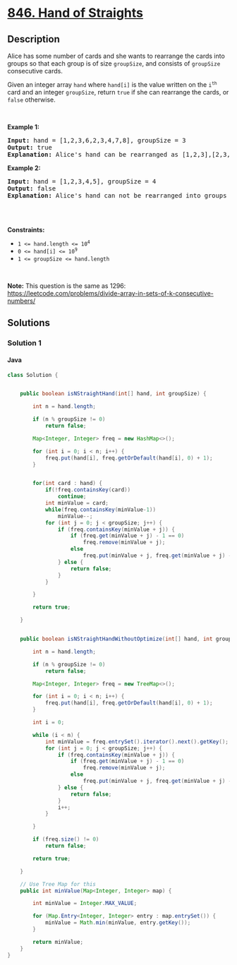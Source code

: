 

<!-- problem:start -->

# [846. Hand of Straights](https://leetcode.com/problems/hand-of-straights)


## Description

<!-- description:start -->

<p>Alice has some number of cards and she wants to rearrange the cards into groups so that each group is of size <code>groupSize</code>, and consists of <code>groupSize</code> consecutive cards.</p>

<p>Given an integer array <code>hand</code> where <code>hand[i]</code> is the value written on the <code>i<sup>th</sup></code> card and an integer <code>groupSize</code>, return <code>true</code> if she can rearrange the cards, or <code>false</code> otherwise.</p>

<p>&nbsp;</p>
<p><strong class="example">Example 1:</strong></p>

<pre>
<strong>Input:</strong> hand = [1,2,3,6,2,3,4,7,8], groupSize = 3
<strong>Output:</strong> true
<strong>Explanation:</strong> Alice&#39;s hand can be rearranged as [1,2,3],[2,3,4],[6,7,8]
</pre>

<p><strong class="example">Example 2:</strong></p>

<pre>
<strong>Input:</strong> hand = [1,2,3,4,5], groupSize = 4
<strong>Output:</strong> false
<strong>Explanation:</strong> Alice&#39;s hand can not be rearranged into groups of 4.

</pre>

<p>&nbsp;</p>
<p><strong>Constraints:</strong></p>

<ul>
	<li><code>1 &lt;= hand.length &lt;= 10<sup>4</sup></code></li>
	<li><code>0 &lt;= hand[i] &lt;= 10<sup>9</sup></code></li>
	<li><code>1 &lt;= groupSize &lt;= hand.length</code></li>
</ul>

<p>&nbsp;</p>
<p><strong>Note:</strong> This question is the same as 1296: <a href="https://leetcode.com/problems/divide-array-in-sets-of-k-consecutive-numbers/" target="_blank">https://leetcode.com/problems/divide-array-in-sets-of-k-consecutive-numbers/</a></p>

<!-- description:end -->

## Solutions

<!-- solution:start -->

### Solution 1

<!-- tabs:start -->

#### Java

```java
class Solution {


    public boolean isNStraightHand(int[] hand, int groupSize) {

        int n = hand.length;

        if (n % groupSize != 0)
            return false;

        Map<Integer, Integer> freq = new HashMap<>();

        for (int i = 0; i < n; i++) {
            freq.put(hand[i], freq.getOrDefault(hand[i], 0) + 1);
        }


        for(int card : hand) {
            if(!freq.containsKey(card))
                continue;
            int minValue = card;
            while(freq.containsKey(minValue-1))
                minValue--;
            for (int j = 0; j < groupSize; j++) {
                if (freq.containsKey(minValue + j)) {
                    if (freq.get(minValue + j) - 1 == 0)
                        freq.remove(minValue + j);
                    else
                        freq.put(minValue + j, freq.get(minValue + j) - 1);
                } else {
                    return false;
                }
            }

        }

        return true;

    }


    public boolean isNStraightHandWithoutOptimize(int[] hand, int groupSize) {

        int n = hand.length;

        if (n % groupSize != 0)
            return false;

        Map<Integer, Integer> freq = new TreeMap<>();

        for (int i = 0; i < n; i++) {
            freq.put(hand[i], freq.getOrDefault(hand[i], 0) + 1);
        }

        int i = 0;

        while (i < n) {
            int minValue = freq.entrySet().iterator().next().getKey();
            for (int j = 0; j < groupSize; j++) {
                if (freq.containsKey(minValue + j)) {
                    if (freq.get(minValue + j) - 1 == 0)
                        freq.remove(minValue + j);
                    else
                        freq.put(minValue + j, freq.get(minValue + j) - 1);
                } else {
                    return false;
                }
                i++;
            }

        }

        if (freq.size() != 0)
            return false;

        return true;

    }

    // Use Tree Map for this
    public int minValue(Map<Integer, Integer> map) {

        int minValue = Integer.MAX_VALUE;

        for (Map.Entry<Integer, Integer> entry : map.entrySet()) {
            minValue = Math.min(minValue, entry.getKey());
        }

        return minValue;
    }
}
```



<!-- tabs:end -->

<!-- solution:end -->

<!-- problem:end -->
